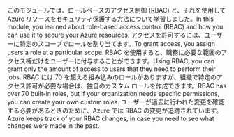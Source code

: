 <span data-ttu-id="3a2bf-101">このモジュールでは、ロールベースのアクセス制御 (RBAC) と、それを使用して Azure リソースをセキュリティ保護する方法について学習しました。</span><span class="sxs-lookup"><span data-stu-id="3a2bf-101">In this module, you learned about role-based access control (RBAC) and how you can use it to secure your Azure resources.</span></span> <span data-ttu-id="3a2bf-102">アクセスを許可するには、ユーザーに特定のスコープでロールを割り当てます。</span><span class="sxs-lookup"><span data-stu-id="3a2bf-102">To grant access, you assign users a role at a particular scope.</span></span> <span data-ttu-id="3a2bf-103">RBAC を使用すると、職務に必要な範囲のアクセス権だけをユーザーに付与することができます。</span><span class="sxs-lookup"><span data-stu-id="3a2bf-103">Using RBAC, you can grant only the amount of access to users that they need to perform their jobs.</span></span> <span data-ttu-id="3a2bf-104">RBAC には 70 を超える組み込みのロールがありますが、組織で特定のアクセス許可が必要な場合は、独自のカスタム ロールを作成できます。</span><span class="sxs-lookup"><span data-stu-id="3a2bf-104">RBAC has over 70 built-in roles, but if your organization needs specific permissions, you can create your own custom roles.</span></span> <span data-ttu-id="3a2bf-105">ユーザーが過去に行われた変更を確認する必要があるときのために、Azure では RBAC の変更が追跡されています。</span><span class="sxs-lookup"><span data-stu-id="3a2bf-105">Azure keeps track of your RBAC changes, in case you need to see what changes were made in the past.</span></span>